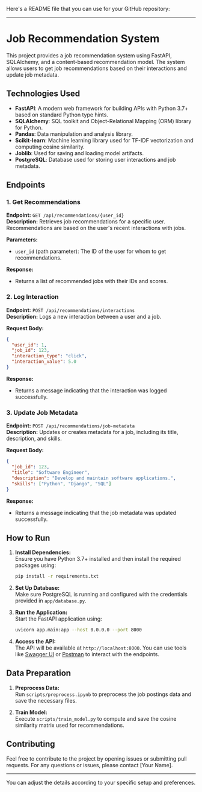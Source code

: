 Here's a README file that you can use for your GitHub repository:

---

# Job Recommendation System

This project provides a job recommendation system using FastAPI, SQLAlchemy, and a content-based recommendation model. The system allows users to get job recommendations based on their interactions and update job metadata.

## Technologies Used

- **FastAPI**: A modern web framework for building APIs with Python 3.7+ based on standard Python type hints.
- **SQLAlchemy**: SQL toolkit and Object-Relational Mapping (ORM) library for Python.
- **Pandas**: Data manipulation and analysis library.
- **Scikit-learn**: Machine learning library used for TF-IDF vectorization and computing cosine similarity.
- **Joblib**: Used for saving and loading model artifacts.
- **PostgreSQL**: Database used for storing user interactions and job metadata.

## Endpoints

### 1. **Get Recommendations**

**Endpoint:** `GET /api/recommendations/{user_id}`  
**Description:** Retrieves job recommendations for a specific user. Recommendations are based on the user's recent interactions with jobs.

**Parameters:**
- `user_id` (path parameter): The ID of the user for whom to get recommendations.

**Response:**
- Returns a list of recommended jobs with their IDs and scores.

### 2. **Log Interaction**

**Endpoint:** `POST /api/recommendations/interactions`  
**Description:** Logs a new interaction between a user and a job.

**Request Body:**
```json
{
  "user_id": 1,
  "job_id": 123,
  "interaction_type": "click",
  "interaction_value": 5.0
}
```

**Response:**
- Returns a message indicating that the interaction was logged successfully.

### 3. **Update Job Metadata**

**Endpoint:** `POST /api/recommendations/job-metadata`  
**Description:** Updates or creates metadata for a job, including its title, description, and skills.

**Request Body:**
```json
{
  "job_id": 123,
  "title": "Software Engineer",
  "description": "Develop and maintain software applications.",
  "skills": ["Python", "Django", "SQL"]
}
```

**Response:**
- Returns a message indicating that the job metadata was updated successfully.

## How to Run

1. **Install Dependencies:**  
   Ensure you have Python 3.7+ installed and then install the required packages using:
   ```bash
   pip install -r requirements.txt
   ```

2. **Set Up Database:**  
   Make sure PostgreSQL is running and configured with the credentials provided in `app/database.py`.

3. **Run the Application:**  
   Start the FastAPI application using:
   ```bash
   uvicorn app.main:app --host 0.0.0.0 --port 8000
   ```

4. **Access the API:**  
   The API will be available at `http://localhost:8000`. You can use tools like [Swagger UI](http://localhost:8000/docs) or [Postman](https://www.postman.com/) to interact with the endpoints.

## Data Preparation

1. **Preprocess Data:**  
   Run `scripts/preprocess.ipynb` to preprocess the job postings data and save the necessary files.

2. **Train Model:**  
   Execute `scripts/train_model.py` to compute and save the cosine similarity matrix used for recommendations.

## Contributing

Feel free to contribute to the project by opening issues or submitting pull requests. For any questions or issues, please contact [Your Name].

---

You can adjust the details according to your specific setup and preferences.
